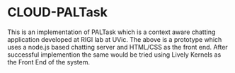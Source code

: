 # CLOUD-PALTask

This is an implementation of PALTask which is a context aware chatting application developed at RIGI lab at UVic. 
The above is a prototype which uses a node.js based chatting server and HTML/CSS as the front end. After successful implemention
the same would be tried using Lively Kernels as the Front End of the system.
